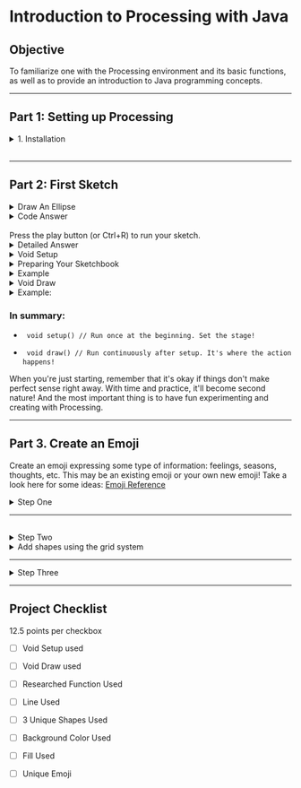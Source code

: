 # Introduction to Processing with Java

## Objective

To familiarize one with the Processing environment and its basic functions, as well as to provide an introduction to Java programming concepts.

---

## Part 1: Setting up Processing

<details>
<summary>1. Installation</summary>

  Download and install the Processing software from <a href="https://processing.org/reference">Processing Reference</a>

  Open the Processing IDE and familiarize yourself with the interface.
</details>
<br>

---

## Part 2: First Sketch

<details>
<summary> Draw An Ellipse </summary>
Research and document how to create a sketch, and record your answer. Next, verify your code below, and define  what each word is doing.
</details>


<details>
<summary>Code Answer</summary>
<img src='circle.png'>
</details>

<br>
Press the play button (or Ctrl+R) to run your sketch.

<details>
<summary>Detailed Answer</summary>
You should see a window with a circle in the center of it. This is because the <pre>
  <code>size(400, 400)</code></pre> function sets the size of the window to be 400x400 pixels, the <pre>
  <code>background(200)</code></pre> function sets the background color to a shade of gray, and the <pre>
  <code>ellipse(200, 200, 50, 50)  </code>
</pre>function draws a circle in the center of the window with a width and height of 50 pixels.
<br>
<pre><code>Void</code></pre> means the function will not return a value
the () is where an argument for the function would go
{} denotes everything that belongs to the function
</details>


<details>
<summary> Void Setup </summary>
<br>
Imagine you have a sketchbook. Before you start drawing, you might prepare your page, decide on the background color, or choose your tools. Once everything is set up, you start drawing, and maybe you keep drawing patterns over and over on the same page.
<br>
<br>
</details>

<details>
<summary>Preparing Your Sketchbook</summary>
<br>
<pre><code>void setup()</code></pre>
<br>
In Processing, the function 
<pre><code>void setup()</code></pre>
This is like preparing your sketchbook. It runs once, right at the beginning when you first start your program. Inside void setup(), you can:
<br>
<br>
</pre>

- Set the size of your canvas using the function
  <pre><code>size()</code></pre> 
- Choose the background color with the function
  <pre><code>background()</code></pre> 
- Initialize variables.
- Load images, fonts, or sounds you want to use later.
- Basically, any initial preparations you need before your main drawing begins.
<br>
</details>



<details><summary>Example</summary>
<pre>
  <code>
  void setup() {
      size(400, 400);          // Set canvas size to 400 pixels by 400 pixels
      background(255, 0, 0);   // Set background color to red
    }
  </code></pre>
</details>


<details>
  <summary> Void Draw </summary>
  <pre><code> void draw()</code></pre>
  <br>
  Continuously Drawing on Your Canvas. The void draw() function is like the act of drawing on that prepared sketchbook page. But there's a twist! Whatever you put inside void     draw() happens over and over again, almost like you're drawing, erasing, and redrawing repeatedly super fast (typically 60 times per second). This makes it perfect for animations, games, or any interactive programs where things change over time.
    <br>
    <br>
    Inside void draw(), you can:
    - Draw shapes (like circles, rectangles, lines, etc.).
    - Check for user inputs (like mouse clicks or key presses).
    - Update positions of objects for animations.
    - Change colors, sizes, or any other properties of your drawings.
  <br>
  <br>
</details> 

<details>
  <summary>Example:</summary>
  <br>
  <pre>
    <code>
    void draw() {
      background(220);         // Set a gray background every frame
      ellipse(mouseX, mouseY, 50, 50);  // Draw a circle at the mouse position
    }
    </code>
  </pre>
    Give the code example a try!
  <br>
  Here, the ellipse() function draws a circle. The 
  <pre> <code> mouseX and mouseY</code></pre> 
  are special variables that always store the current position of the mouse. Since draw() is running over and over, the circle will appear to follow your mouse as you move it around the canvas!
  <br>
</details>


### In summary:

- <pre><code> void setup() // Run once at the beginning. Set the stage! </code></pre>
- <pre><code> void draw() // Run continuously after setup. It's where the action happens!</code></pre> 

When you're just starting, remember that it's okay if things don't make perfect sense right away. With time and practice, it'll become second nature! And the most important thing is to have fun experimenting and creating with Processing.
<br>

---

## Part 3. Create an Emoji

Create an emoji expressing some type of information: feelings, seasons, thoughts, etc. This may be an existing emoji or your own new emoji! Take a look here for some ideas: <a href="https://emojipedia.org/" width="700" height="600">Emoji Reference</a>
<br>

<details>
<summary>Step One</summary>
1. Set the canvas size, background color, and shape color:
<br>
<img src="ellipse.png" alt="meow" width="500" height="400">
</details>

---

<br>
<details>
<summary>Step Two</summary> 
<br>
Use geometry to create the face 
<img src="color.png" alt="meow" width="700" height="600">
<br>
</details>


<details>
  <summary> Add shapes using the grid system</summary>
<img src="shape.png" alt="meow" width="700" height="600">
</details>

--- 
<details>
<summary>Step Three</summary>
3. Use Documentation to pick one new function to use in your assignment:
   <a href="https://processing.org/reference"> Processing Documentation </a>
</details>

--- 

## Project Checklist
12.5 points per checkbox
  
- [ ] Void Setup used
- [ ] Void Draw used
- [ ] Researched Function Used
- [ ] Line Used
- [ ] 3 Unique Shapes Used
- [ ] Background Color Used
- [ ] Fill Used
- [ ] Unique Emoji

